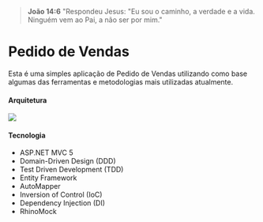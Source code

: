 > **João 14:6** "Respondeu Jesus: "Eu sou o caminho, a verdade e a vida. Ninguém vem ao Pai, a não ser por mim."

# Pedido de Vendas

Esta é uma simples aplicação de Pedido de Vendas utilizando como base algumas das ferramentas e metodologias mais utilizadas atualmente.

#### Arquitetura
![](http://insidecode.com.br/apps/PedidoVendas/ddd_architecture.png)

#### Tecnologia

 - ASP.NET MVC 5
 - Domain-Driven Design (DDD)
 - Test Driven Development (TDD)
 - Entity Framework
 - AutoMapper
 - Inversion of Control (IoC)
 - Dependency Injection (DI)
 - RhinoMock
